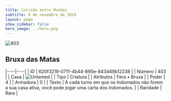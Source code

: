 ```yaml
---
title: Colisão entre Mundos
subtitle: 8 de novembro de 2019
layout: page
show_sidebar: false
hero_image: ../hero.png
---
```


![403](https://cdn.keyforgegame.com/media/card_front/pt/452_403_44X322787G78_pt.png)

## Bruxa das Matas

|----|----|
| ID | 620f3218-0711-4b44-895e-843d49b12238 |
| Número | 403 |
| Casa | ![Untamed](https://archonarcana.com/images/thumb/b/bd/Untamed.png/22px-Untamed.png "Indomados") |
| Tipo | Criatura |
| Atributos | Fera • Bruxa |
| Poder | 4 |
| Armadura | 0 |
| Texto | A cada turno em que os Indomados não forem a sua casa ativa, você pode jogar uma carta dos Indomados. |
| Raridade | Rara |
